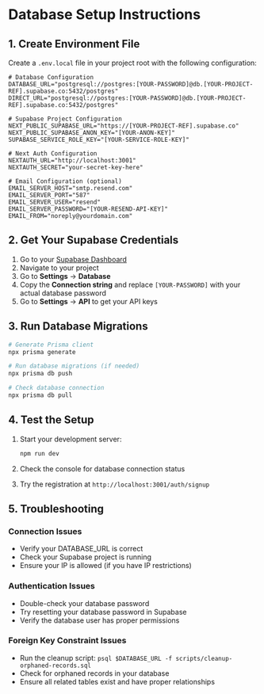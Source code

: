 # Database Setup Instructions

## 1. Create Environment File

Create a `.env.local` file in your project root with the following configuration:

```env
# Database Configuration
DATABASE_URL="postgresql://postgres:[YOUR-PASSWORD]@db.[YOUR-PROJECT-REF].supabase.co:5432/postgres"
DIRECT_URL="postgresql://postgres:[YOUR-PASSWORD]@db.[YOUR-PROJECT-REF].supabase.co:5432/postgres"

# Supabase Project Configuration
NEXT_PUBLIC_SUPABASE_URL="https://[YOUR-PROJECT-REF].supabase.co"
NEXT_PUBLIC_SUPABASE_ANON_KEY="[YOUR-ANON-KEY]"
SUPABASE_SERVICE_ROLE_KEY="[YOUR-SERVICE-ROLE-KEY]"

# Next Auth Configuration
NEXTAUTH_URL="http://localhost:3001"
NEXTAUTH_SECRET="your-secret-key-here"

# Email Configuration (optional)
EMAIL_SERVER_HOST="smtp.resend.com"
EMAIL_SERVER_PORT="587"
EMAIL_SERVER_USER="resend"
EMAIL_SERVER_PASSWORD="[YOUR-RESEND-API-KEY]"
EMAIL_FROM="noreply@yourdomain.com"
```

## 2. Get Your Supabase Credentials

1. Go to your [Supabase Dashboard](https://supabase.com/dashboard)
2. Navigate to your project
3. Go to **Settings** → **Database**
4. Copy the **Connection string** and replace `[YOUR-PASSWORD]` with your actual database password
5. Go to **Settings** → **API** to get your API keys

## 3. Run Database Migrations

```bash
# Generate Prisma client
npx prisma generate

# Run database migrations (if needed)
npx prisma db push

# Check database connection
npx prisma db pull
```

## 4. Test the Setup

1. Start your development server:
   ```bash
   npm run dev
   ```

2. Check the console for database connection status
3. Try the registration at `http://localhost:3001/auth/signup`

## 5. Troubleshooting

### Connection Issues
- Verify your DATABASE_URL is correct
- Check your Supabase project is running
- Ensure your IP is allowed (if you have IP restrictions)

### Authentication Issues
- Double-check your database password
- Try resetting your database password in Supabase
- Verify the database user has proper permissions

### Foreign Key Constraint Issues
- Run the cleanup script: `psql $DATABASE_URL -f scripts/cleanup-orphaned-records.sql`
- Check for orphaned records in your database
- Ensure all related tables exist and have proper relationships 